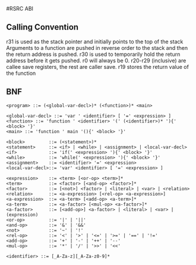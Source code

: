#RSRC ABI
## Calling Convention
r31 is used as the stack pointer and initially points to the top of the stack
Arguments to a function are pushed in reverse order to the stack and then the
return address is pushed. r30 is used to temporarily hold the return address
before it gets pushed.
r0 will always be 0.
r20-r29 (inclusive) are callee save registers, the rest are caller save.
r19 stores the return value of the function

## BNF
```
<program> ::= (<global-var-decl>)* (<function>)* <main>

<global-var-decl> ::= 'var ' <identifier> [ '=' <expression> ]
<function> ::= 'function ' <identifier> '(' (<identifier>)* '){' <block> '}'
<main> ::= 'function ' main '(){' <block> '}'

<block>         ::= (<statement>)*
<statement>     ::= <if> | <while> | <assignment> | <local-var-decl>
<if>            ::= 'if(' <expression> '){' <block> '}'
<while>         ::= 'while(' <expression> '){' <block> '}'
<assignment>    ::= <identifier> '=' <expression>
<local-var-decl>::= 'var' <identifier> [ '=' <expression> ]

<expression>    ::= <term> [<or-op> <term>]*
<term>          ::= <factor> [<and-op> <factor>]*
<factor>        ::= [<not>] <factor> | <literal> | <var> | <relation>
<relation>      ::= <a-expression> [<rel-op> <a-expression>]
<a-expression>  ::= <a-term> [<add-op> <a-term>]*
<a-term>        ::= <a-factor> [<mul-op> <a-factor>]*
<a-factor>      ::= [<add-op>] <a-factor> | <literal> | <var> | (expression)
<or-op>         ::= '|' | '||'
<and-op>        ::= '&' | '&&'
<not>           ::= '~' | '!'
<rel-op>        ::= '<' | '>' | '<=' | '>=' | '==' | '!='
<add-op>        ::= '+' | '-' | '++' | '--'
<mul-op>        ::= '*' | '/' | '>>' | '<<'

<identifier> ::= [_A-Za-z][_A-Za-z0-9]*
```
